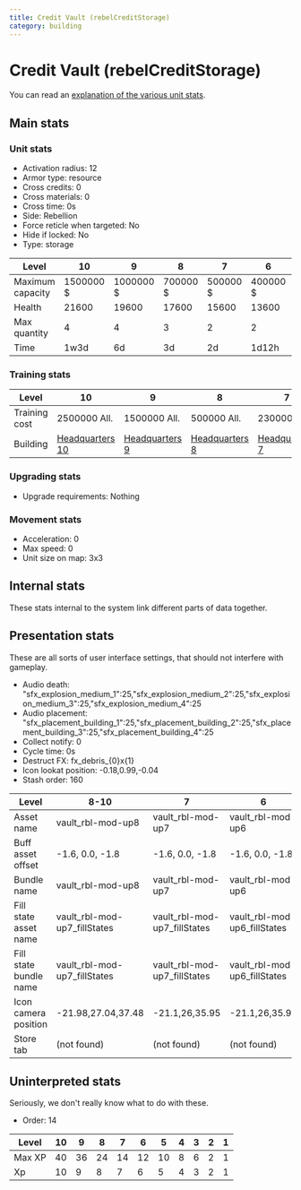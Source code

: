 ```yaml
---
title: Credit Vault (rebelCreditStorage)
category: building
---
```


# Credit Vault (rebelCreditStorage)

You can read an [explanation  of the various unit stats](unitexplained.md).

## Main stats

### Unit stats

  * Activation radius: 12
  * Armor type: resource
  * Cross credits: 0
  * Cross materials: 0
  * Cross time: 0s
  * Side: Rebellion
  * Force reticle when targeted: No
  * Hide if locked: No
  * Type: storage

|Level           |10       |9        |8       |7       |6       |5       |4      |3      |2      |1     |
|----------------|---------|---------|--------|--------|--------|--------|-------|-------|-------|------|
|Maximum capacity|1500000 $|1000000 $|700000 $|500000 $|400000 $|150000 $|75000 $|25000 $|10000 $|5000 $|
|Health          |21600    |19600    |17600   |15600   |13600   |11600   |9600   |7200   |6000   |4000  |
|Max quantity    |4        |4        |3       |2       |2       |2       |2      |2      |1      |1     |
|Time            |1w3d     |6d       |3d      |2d      |1d12h   |1d      |12h    |2h     |15m    |1m    |


### Training stats

|Level        |10                             |9                             |8                             |7                             |6                             |5                             |4                             |3                             |2                             |1                             |
|-------------|-------------------------------|------------------------------|------------------------------|------------------------------|------------------------------|------------------------------|------------------------------|------------------------------|------------------------------|------------------------------|
|Training cost|2500000 All.                   |1500000 All.                  |500000 All.                   |230000 All.                   |115000 All.                   |40000 All.                    |20000 All.                    |6500 All.                     |1000 All.                     |500 All.                      |
|Building     |[Headquarters 10](rebelHQ.html)|[Headquarters 9](rebelHQ.html)|[Headquarters 8](rebelHQ.html)|[Headquarters 7](rebelHQ.html)|[Headquarters 6](rebelHQ.html)|[Headquarters 5](rebelHQ.html)|[Headquarters 4](rebelHQ.html)|[Headquarters 3](rebelHQ.html)|[Headquarters 2](rebelHQ.html)|[Headquarters 1](rebelHQ.html)|


### Upgrading stats

  * Upgrade requirements: Nothing

### Movement stats

  * Acceleration: 0
  * Max speed: 0
  * Unit size on map: 3x3

## Internal stats

These stats internal to the system link different parts of data together.


## Presentation stats

These are all sorts of user interface settings, that should not interfere with gameplay.

  * Audio death: "sfx_explosion_medium_1":25,"sfx_explosion_medium_2":25,"sfx_explosion_medium_3":25,"sfx_explosion_medium_4":25
  * Audio placement: "sfx_placement_building_1":25,"sfx_placement_building_2":25,"sfx_placement_building_3":25,"sfx_placement_building_4":25
  * Collect notify: 0
  * Cycle time: 0s
  * Destruct FX: fx_debris_{0}x{1}
  * Icon lookat position: -0.18,0.99,-0.04
  * Stash order: 160

|Level                 |8-10                        |7                           |6                           |5                           |4                           |3                           |2                           |1                           |
|----------------------|----------------------------|----------------------------|----------------------------|----------------------------|----------------------------|----------------------------|----------------------------|----------------------------|
|Asset name            |vault_rbl-mod-up8           |vault_rbl-mod-up7           |vault_rbl-mod-up6           |vault_rbl-mod-up5           |vault_rbl-mod-up4           |vault_rbl-mod-up3           |vault_rbl-mod-up2           |vault_rbl-mod-up1           |
|Buff asset offset     |-1.6, 0.0, -1.8             |-1.6, 0.0, -1.8             |-1.6, 0.0, -1.8             |-1.6,0,-1.6                 |-2,0,-2                     |-2.2,0,-1.4                 |-1.6,0,-1.6                 |-1.6,0,-1.6                 |
|Bundle name           |vault_rbl-mod-up8           |vault_rbl-mod-up7           |vault_rbl-mod-up6           |vault_rbl-mod-up5           |vault_rbl-mod-up4           |vault_rbl-mod-up3           |vault_rbl-mod-up2           |vault_rbl-mod-up1           |
|Fill state asset name |vault_rbl-mod-up7_fillStates|vault_rbl-mod-up7_fillStates|vault_rbl-mod-up6_fillStates|vault_rbl-mod-up5_fillStates|vault_rbl-mod-up4_fillStates|vault_rbl-mod-up3_fillStates|vault_rbl-mod-up2_fillStates|vault_rbl-mod-up1_fillStates|
|Fill state bundle name|vault_rbl-mod-up7_fillStates|vault_rbl-mod-up7_fillStates|vault_rbl-mod-up6_fillStates|vault_rbl-mod-up5_fillStates|vault_rbl-mod-up4_fillStates|vault_rbl-mod-up3_fillStates|vault_rbl-mod-up2_fillStates|vault_rbl-mod-up1_fillStates|
|Icon camera position  |-21.98,27.04,37.48          |-21.1,26,35.95              |-21.1,26,35.95              |-21.1,26,35.95              |-21.1,26,35.95              |-21.1,26,35.95              |-21.1,26,35.95              |-21.1,26,35.95              |
|Store tab             |(not found)                 |(not found)                 |(not found)                 |(not found)                 |(not found)                 |(not found)                 |(not found)                 |resources                   |


## Uninterpreted stats

Seriously, we don't really know what to do with these.

  * Order: 14

|Level |10|9 |8 |7 |6 |5 |4|3|2|1|
|------|--|--|--|--|--|--|-|-|-|-|
|Max XP|40|36|24|14|12|10|8|6|2|1|
|Xp    |10|9 |8 |7 |6 |5 |4|3|2|1|


